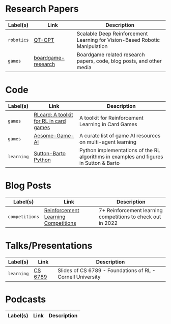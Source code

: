 # Research Papers
| Label(s)      | Link | Description|
| ----------- | ----------- | ----------- |
| `robotics`      |    [QT-OPT](https://arxiv.org/abs/1806.10293)    |  Scalable Deep Reinforcement Learning for Vision-Based Robotic Manipulation |
| `games` | [boardgame-research](https://github.com/captn3m0/boardgame-research) | Boardgame related research papers, code, blog posts, and other media |


# Code
| Label(s)      | Link | Description|
| ----------- | ----------- | ----------- |
| `games`     | [RLcard: A toolkit for RL in card games](https://github.com/datamllab/rlcard) | A toolkit for Reinforcement Learning in Card Games |
| `games`     | [Aesome-Game-AI](https://github.com/datamllab/awesome-game-ai) | A curate list of game AI resources on multi-agent learning |
| `learning` | [Sutton-Barto Python](https://github.com/kamenbliznashki/sutton_barto) | Python implementations of the RL algorithms in examples and figures in Sutton & Barto |


# Blog Posts
| Label(s)      | Link | Description|
| ----------- | ----------- | ----------- |
| `competitions` | [Reinforcement Learning Competitions](https://www.gocoder.one/blog/reinforcement-learning-competitions) | 7+ Reinforcement learning competitions to check out in 2022 |




# Talks/Presentations
| Label(s)      | Link | Description|
| ----------- | ----------- | ----------- |
| `learning` | [CS 6789](https://wensun.github.io/CS6789_fall_2021.html) | Slides of CS 6789 - Foundations of RL - Cornell University |


# Podcasts
| Label(s)      | Link | Description|
| ----------- | ----------- | ----------- |
